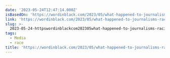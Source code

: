 ```yaml
---
date: '2023-05-24T12:47:14.000Z'
isBasedOn: 'https://wordinblack.com/2023/05/what-happened-to-journalisms-racial-reckoning/'
link: 'https://wordinblack.com/2023/05/what-happened-to-journalisms-racial-reckoning/'
slug: >-
  2023-05-24-httpswordinblackcom202305what-happened-to-journalisms-racial-reckoning
tags:
  - Media
  - race
title: 'https://wordinblack.com/2023/05/what-happened-to-journalisms-racial-reckoning/'
---
```


